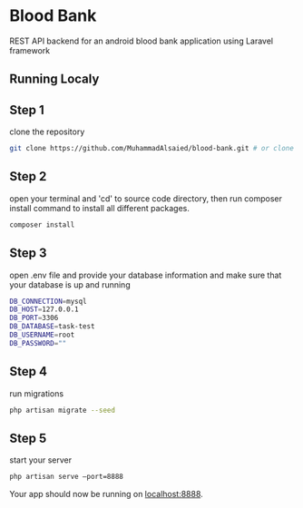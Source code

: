 # Blood Bank
REST API backend for an android blood bank application using Laravel framework

## Running Localy
## Step 1
clone the repository
```sh
git clone https://github.com/MuhammadAlsaied/blood-bank.git # or clone your own fork
```

## Step 2
open your terminal and 'cd' to source code directory, then run composer install command to install all  different packages.
```sh
composer install
```

## Step 3
open .env file and provide your database information and make sure that your database is up and running
```sh
DB_CONNECTION=mysql
DB_HOST=127.0.0.1
DB_PORT=3306
DB_DATABASE=task-test
DB_USERNAME=root
DB_PASSWORD=""
```

## Step 4
run migrations
```sh
php artisan migrate --seed
```

## Step 5
start your server
```sh
php artisan serve –port=8888
```
Your app should now be running on [localhost:8888](http://localhost:8888).
